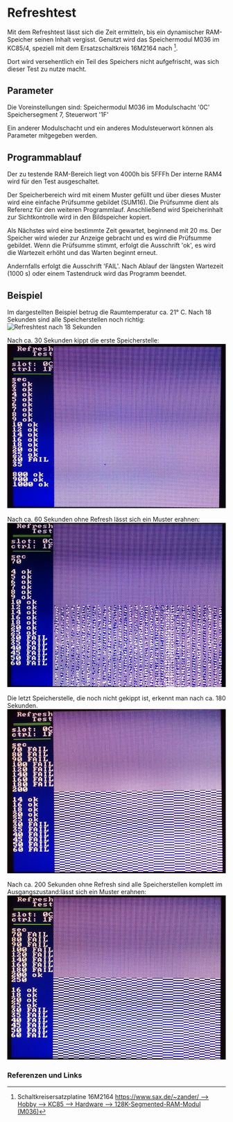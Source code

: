 # Refreshtest

Mit dem Refreshtest lässt sich die Zeit ermitteln, bis ein dynamischer RAM-Speicher seinen Inhalt vergisst.
Genutzt wird das Speichermodul M036 im KC85/4, speziell mit dem Ersatzschaltkreis 16M2164 nach [^1].

Dort wird versehentlich ein Teil des Speichers nicht aufgefrischt, was sich dieser Test zu nutze macht.

## Parameter

Die Voreinstellungen sind:
Speichermodul M036 im Modulschacht '0C'
Speichersegment 7, Steuerwort '1F'

Ein anderer Modulschacht und ein anderes Modulsteuerwort können als Parameter mitgegeben werden.

## Programmablauf

Der zu testende RAM-Bereich liegt von 4000h bis 5FFFh
Der interne RAM4 wird für den Test ausgeschaltet.

Der Speicherbereich wird mit einem Muster gefüllt und über dieses Muster wird eine einfache Prüfsumme gebildet (SUM16).
Die Prüfsumme dient als Referenz für den weiteren Programmlauf.
Anschließend wird Speicherinhalt zur Sichtkontrolle wird in den Bildspeicher kopiert.

Als Nächstes wird eine bestimmte Zeit gewartet, beginnend mit 20 ms.
Der Speicher wird wieder zur Anzeige gebracht und es wird die Prüfsumme gebildet.
Wenn die Prüfsumme stimmt, erfolgt die Ausschrift 'ok', es wird die Wartezeit erhöht und das Warten beginnt erneut.

Andernfalls erfolgt die Ausschrift 'FAIL'.
Nach Ablauf der längsten Wartezeit (1000 s) oder einem Tastendruck wird das Programm beendet.


## Beispiel

Im dargestellten Beispiel betrug die Raumtemperatur ca. 21° C.
Nach 18 Sekunden sind alle Speicherstellen noch richtig:
![Refreshtest nach 18 Sekunden](Bilder/0018.jpg)

Nach ca. 30 Sekunden kippt die erste Speicherstelle:
![Refreshtest nach 30 Sekunden](Bilder/0030.jpg)

Nach ca. 60 Sekunden ohne Refresh lässt sich ein Muster erahnen:
![Refreshtest nach 60 Sekunden](Bilder/0060.jpg)

Die letzt Speicherstelle, die noch nicht gekippt ist, erkennt man nach ca. 180 Sekunden.
![Refreshtest nach 180 Sekunden](Bilder/0180.jpg)

Nach ca. 200 Sekunden ohne Refresh sind alle Speicherstellen komplett im Ausgangszustand:lässt sich ein Muster erahnen:
![Refreshtest nach 200 Sekunden](Bilder/0200.jpg)


### Referenzen und Links

[^1]: Schaltkreisersatzplatine 16M2164 [https://www.sax.de/~zander/ --> Hobby --> KC85 --> Hardware --> 128K-Segmented-RAM-Modul (M036)](https://www.sax.de/~zander/)
